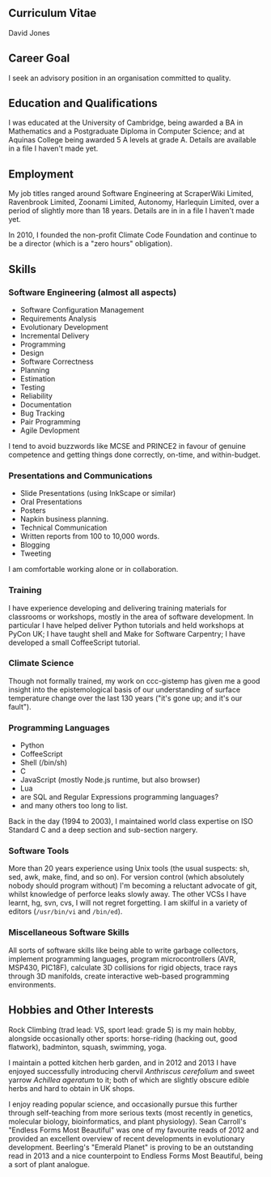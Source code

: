 ## Curriculum Vitae ##

David Jones

## Career Goal ##

I seek an advisory position in an organisation committed to
quality.

## Education and Qualifications ##

I was educated at the University of Cambridge, being awarded a BA in
Mathematics and a Postgraduate Diploma in Computer Science;
and at Aquinas College being awarded 5 A levels at grade A.  Details
are available in a file I haven't made yet.

## Employment ##

My job titles ranged around Software Engineering at
ScraperWiki Limited, Ravenbrook Limited, Zoonami Limited,
Autonomy, Harlequin Limited, over a period of slightly more than
18 years.  Details are in in a file I haven't made yet.

In 2010, I founded the non-profit Climate Code Foundation and
continue to be a director (which is a "zero hours" obligation).

## Skills ##

### Software Engineering (almost all aspects) ###

* Software Configuration Management
* Requirements Analysis
* Evolutionary Development
* Incremental Delivery
* Programming
* Design
* Software Correctness
* Planning
* Estimation
* Testing
* Reliability
* Documentation
* Bug Tracking
* Pair Programming
* Agile Devlopment

I tend to avoid buzzwords like MCSE
and PRINCE2 in favour of genuine competence and getting things
done correctly, on-time, and within-budget.

### Presentations and Communications ###

* Slide Presentations (using InkScape or similar)
* Oral Presentations
* Posters
* Napkin business planning.
* Technical Communication
* Written reports from 100 to 10,000 words.
* Blogging
* Tweeting

I am comfortable working alone or in collaboration.

### Training ###

I have experience developing and delivering training materials for
classrooms or workshops, mostly in the area of software development.
In particular I have helped deliver Python tutorials and held
workshops at PyCon UK; I have taught shell and Make for Software
Carpentry; I have developed a small CoffeeScript tutorial.


### Climate Science ###

Though not formally trained, my work on
ccc-gistemp has given me a good insight into the
epistemological basis of our understanding of surface
temperature change over the last 130 years ("it's gone up; and
it's our fault").

### Programming Languages ###

* Python
* CoffeeScript
* Shell (/bin/sh)
* C
* JavaScript (mostly Node.js runtime, but also browser)
* Lua
* are SQL and Regular Expressions programming languages?
* and many others too long to list.

Back in the day (1994 to 2003), I maintained world class
expertise on ISO Standard C and a deep section and sub-section
nargery.

### Software Tools ###

More than 20 years experience using Unix tools (the usual suspects: sh,
sed, awk, make, find, and so on). For version control (which
absolutely nobody should program without) I'm becoming a reluctant
advocate of git, whilst knowledge of perforce leaks slowly away. The
other VCSs I have learnt, hg, svn, cvs, I will not regret forgetting.
I am skilful in a variety of editors (`/usr/bin/vi` and `/bin/ed`).

### Miscellaneous Software Skills ###

All sorts of software skills like being able to write
garbage collectors, implement programming languages, program
microcontrollers (AVR, MSP430, PIC18F), calculate 3D collisions
for rigid objects,
trace rays through 3D manifolds, create interactive web-based
programming environments.

## Hobbies and Other Interests ##

Rock Climbing (trad lead: VS, sport lead: grade 5) is my main hobby, alongside
occasionally other sports: horse-riding (hacking out, good flatwork),
badminton, squash, swimming, yoga.

I maintain a potted kitchen herb garden, and in 2012 and 2013 I
have enjoyed successfully introducing chervil *Anthriscus cerefolium*
and sweet yarrow *Achillea ageratum* to it; both of which are
slightly obscure edible herbs and hard to obtain in UK shops.

I enjoy reading popular science, and occasionally pursue this
further through self-teaching from more serious texts (most recently
in genetics, molecular biology, bioinformatics, and plant physiology).
Sean Carroll's "Endless Forms Most Beautiful" was one of my
favourite reads of 2012 and provided an excellent overview of recent
developments in evolutionary development.  Beerling's "Emerald
Planet" is proving to be an outstanding read in 2013 and a nice
counterpoint to Endless Forms Most Beautiful, being a sort of
plant analogue.
